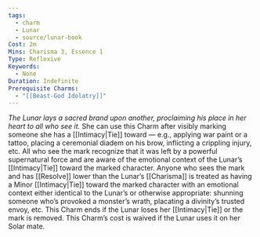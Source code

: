 ```yaml
---
tags:
  - charm
  - Lunar
  - source/lunar-book
Cost: 2m
Mins: Charisma 3, Essence 1
Type: Reflexive
Keywords:
  - None
Duration: Indefinite
Prerequisite Charms:
  - "[[Beast-God Idolatry]]"
---
```

*The Lunar lays a sacred brand upon another, proclaiming his place in her heart to all who see it.*
She can use this Charm after visibly marking someone she has a [[Intimacy|Tie]] toward — e.g., applying war paint or a tattoo, placing a ceremonial diadem on his brow, inflicting a crippling injury, etc. All who see the mark recognize that it was left by a powerful supernatural force and are aware of the emotional context of the Lunar’s [[Intimacy|Tie]] toward the marked character. Anyone who sees the mark and has [[Resolve]] lower than the Lunar’s [[Charisma]] is treated as having a Minor [[Intimacy|Tie]] toward the marked character with an emotional context either identical to the Lunar’s or otherwise appropriate: shunning someone who’s provoked a monster’s wrath, placating a divinity’s trusted envoy, etc. This Charm ends if the Lunar loses her [[Intimacy|Tie]] or the mark is removed. This Charm’s cost is waived if the Lunar uses it on her Solar mate.